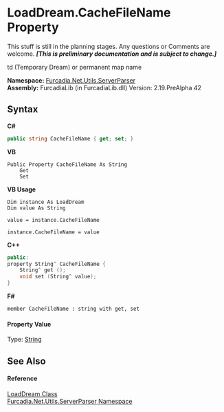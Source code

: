 # LoadDream.CacheFileName Property 
This stuff is still in the planning stages. Any questions or Comments are welcome. _**\[This is preliminary documentation and is subject to change.\]**_

td (Temporary Dream) or permanent map name

**Namespace:**&nbsp;<a href="N_Furcadia_Net_Utils_ServerParser">Furcadia.Net.Utils.ServerParser</a><br />**Assembly:**&nbsp;FurcadiaLib (in FurcadiaLib.dll) Version: 2.19.PreAlpha 42

## Syntax

**C#**<br />
``` C#
public string CacheFileName { get; set; }
```

**VB**<br />
``` VB
Public Property CacheFileName As String
	Get
	Set
```

**VB Usage**<br />
``` VB Usage
Dim instance As LoadDream
Dim value As String

value = instance.CacheFileName

instance.CacheFileName = value
```

**C++**<br />
``` C++
public:
property String^ CacheFileName {
	String^ get ();
	void set (String^ value);
}
```

**F#**<br />
``` F#
member CacheFileName : string with get, set

```


#### Property Value
Type: <a href="http://msdn2.microsoft.com/en-us/library/s1wwdcbf" target="_blank">String</a>

## See Also


#### Reference
<a href="T_Furcadia_Net_Utils_ServerParser_LoadDream">LoadDream Class</a><br /><a href="N_Furcadia_Net_Utils_ServerParser">Furcadia.Net.Utils.ServerParser Namespace</a><br />